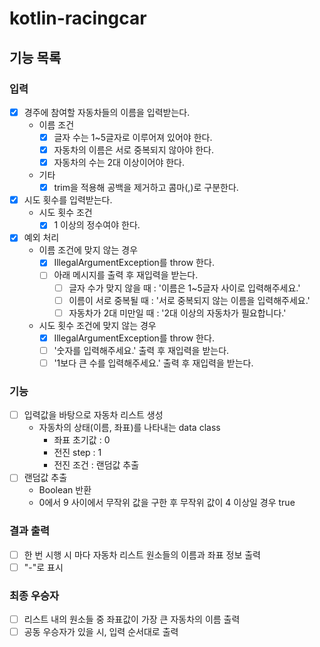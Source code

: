 # kotlin-racingcar

## 기능 목록
### 입력
- [x] 경주에 참여할 자동차들의 이름을 입력받는다.
  - 이름 조건
    - [x] 글자 수는 1~5글자로 이루어져 있어야 한다.
    - [x] 자동차의 이름은 서로 중복되지 않아야 한다.
    - [x] 자동차의 수는 2대 이상이어야 한다.
  - 기타
    - [x] trim을 적용해 공백을 제거하고 콤마(,)로 구분한다.
- [x] 시도 횟수를 입력받는다.
  - 시도 횟수 조건
    - [x] 1 이상의 정수여야 한다.
- [x] 예외 처리
  - 이름 조건에 맞지 않는 경우
    - [x] IllegalArgumentException를 throw 한다.
    - [ ] 아래 메시지를 출력 후 재입력을 받는다.
      - [ ] 글자 수가 맞지 않을 때 : '이름은 1~5글자 사이로 입력해주세요.'
      - [ ] 이름이 서로 중복될 때 : '서로 중복되지 않는 이름을 입력해주세요.'
      - [ ] 자동차가 2대 미만일 때 : '2대 이상의 자동차가 필요합니다.'
  - 시도 횟수 조건에 맞지 않는 경우
    - [x] IllegalArgumentException를 throw 한다.
    - [ ] '숫자를 입력해주세요.' 출력 후 재입력을 받는다.
    - [ ] '1보다 큰 수를 입력해주세요.' 출력 후 재입력을 받는다.

### 기능
- [ ] 입력값을 바탕으로 자동차 리스트 생성
  - 자동차의 상태(이름, 좌표)를 나타내는 data class
    - 좌표 초기값 : 0
    - 전진 step : 1
    - 전진 조건 : 랜덤값 추출
- [ ] 랜덤값 추출
  - Boolean 반환
  - 0에서 9 사이에서 무작위 값을 구한 후 무작위 값이 4 이상일 경우 true

### 결과 출력
- [ ] 한 번 시행 시 마다 자동차 리스트 원소들의 이름과 좌표 정보 출력
- [ ] "-"로 표시

### 최종 우승자
- [ ] 리스트 내의 원소들 중 좌표값이 가장 큰 자동차의 이름 출력
- [ ] 공동 우승자가 있을 시, 입력 순서대로 출력